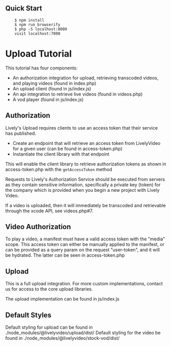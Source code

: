 ## Quick Start

		$ npm install
		$ npm run browserify
		$ php -S localhost:8000
		visit localhost:7000

# Upload Tutorial

This tutorial has four components:

- An authorization integration for upload, retrieving transcoded videos, and playing videos (found in index.php)
- An upload client (found in js/index.js)
- An api integration to retrieve live videos (found in videos.php)
- A vod player (found in js/index.js)

## Authorization

Lively's Upload requires clients to use an access token that their service has published.

- Create an endpoint that will retrieve an access token from LivelyVideo for a given user (can be found in access-token.php)
- Instantiate the client library with that endpoint

This will enable the client library to retrieve authorization tokens as shown in access-token.php with the `getAccessToken` method

Requests to Lively's Authorization Service should be executed from servers as they contain sensitive information, specifically a private key (token) for the company which is provided when you begin a new project with Lively Video.

If a video is uploaded, then it will immediately be transcoded and retrievable through the xcode API, see videos.php#7.

## Video Authorization

To play a video, a manifest must have a valid access token with the "media" scope.  This access token can either be manually applied to the manifest, or can be provided as a query param on the request "user-token", and it will be hydrated.  The latter can be seen in access-token.php

## Upload

This is a full upload integration.  For more custom implementations, contact us for access to the core upload libraries.

The upload implementation can be found in js/index.js

## Default Styles

Default styling for upload can be found in ./node_modules/@livelyvideo/upload/dist/
Default styling for the video be found in ./node_modules/@livelyvideo/stock-vod/dist/

